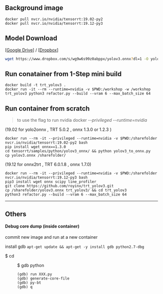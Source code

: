## Background image
``` shell
docker pull nvcr.io/nvidia/tensorrt:19.02-py2
docker pull nvcr.io/nvidia/tensorrt:19.12-py3
```

## Model Download
[[Google Drive](https://drive.google.com/file/d/1r-T-x3-cmEZiPjfy4yW5lVUB5BWU4C5r/view?usp=sharing)]  /  [[Dropbox](https://www.dropbox.com/s/wg9w6s99z0abppx/yolov3.onnx?dl=0)]

```bash
wget https://www.dropbox.com/s/wg9w6s99z0abppx/yolov3.onnx?dl=1 -O yolov3.onnx
```

## Run conatainer from 1-Step mini build
```shell
docker build -t trt_yolov3 .
docker run -it --rm --runtime=nvidia -v $PWD:/workshop -w /workshop trt_yolov3 python3 refactor.py --build --vram 6 --max_batch_size 64
```


## Run container from scratch

> to use the flag to run nvidia docker *--privileged --runtime=nvidia* 

(19.02 for yolo2onnx , TRT 5.0.2 ,  onnx 1.3.0 or 1.2.3 )
```shell
docker run --rm -it --privileged --runtime=nvidia -v $PWD:/sharefolder nvcr.io/nvidia/tensorrt:19.02-py2 bash
pip install wget onnx==1.3.0 
cd tensorrt/samples/python/yolov3_onnx/ && python yolov3_to_onnx.py
cp yolov3.onnx /sharefolder/
```

(19.12 for onnx2trt , TRT 6.0.1.8 , onnx 1.7.0)
```shell
docker run --rm -it --privileged --runtime=nvidia -v $PWD:/sharefolder nvcr.io/nvidia/tensorrt:19.12-py3 bash
pip3 install wget onnx scipy line_profiler
git clone https://github.com/royinx/trt_yolov3.git
cp /sharefolder/yolov3.onnx trt_yolov3/ && cd trt_yolov3
python3 refactor.py --build --vram 6 --max_batch_size 64
```

-------------------------------------------------


## Others 

#### Debug core dump (inside container)

commit new image and run at a new container 

install gdb  `apt-get update && apt-get -y install gdb python2.7-dbg`


$ cd <DIR>
$ gdb python

```
(gdb) run XXX.py
(gdb) generate-core-file
(gdb) py-bt
(gdb) q
```
